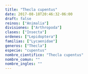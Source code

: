 ```yaml
---
title: "Thecla cupentus"
date: 2017-08-18T20:46:32-06:00
draft: false
reinos: ["Animalia"]
divisiones: ["Arthropoda"]
clases: ["Insecta"]
ordenes: ["Lepidoptera"]
familias: ["Lycaenidae"]
generos: ["Thecla"]
especie: "cupentus"
nombre_cientifico: "Thecla cupentus"
nombre_comun: ""
nombre_ingles: ""
---
```

